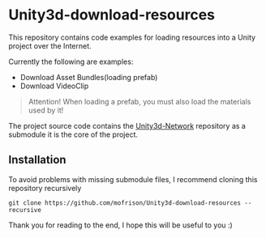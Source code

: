 # Unity3d-download-resources
This repository contains code examples for loading resources into a Unity project over the Internet.

Currently the following are examples:
* Download Asset Bundles(loading prefab)
* Download VideoClip

> Attention! When loading a prefab, you must also load the materials used by it!

The project source code contains the [Unity3d-Network](https://github.com/mofrison/Unity3d-Network) repository as a submodule it is the core of the project.

## Installation
To avoid problems with missing submodule files, I recommend cloning this repository recursively

	git clone https://github.com/mofrison/Unity3d-download-resources --recursive

Thank you for reading to the end, I hope this will be useful to you :)